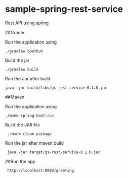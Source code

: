 # sample-spring-rest-service
Rest API using spring


##Gradle

Run the application using 

```
./gradlew bootRun
```

Build the jar

```
./gradlew build
```

Run the Jar after build

```
java -jar build/libs/gs-rest-service-0.1.0.jar
```



##Maven

Run the application using 

```
./mvnw spring-boot:run
```

Build the JAR file

```
 ./mvnw clean package
 ```


 Run the jar after maven build
```
 java -jar target/gs-rest-service-0.1.0.jar
 ```



##Run the app

```
 http://localhost:8080/greeting
 ```